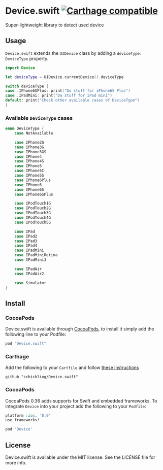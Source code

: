# Device.swift [![Carthage compatible](https://img.shields.io/badge/Carthage-compatible-4BC51D.svg?style=flat)](https://github.com/Carthage/Carthage)
Super-lightweight library to detect used device 

## Usage

`Device.swift` extends the `UIDevice` class by adding a `deviceType: DeviceType` property.

```swift
import Device

let deviceType = UIDevice.currentDevice().deviceType

switch deviceType {
case .IPhone6SPlus: print("Do stuff for iPhone6S Plus")
case .IPadMini: print("Do stuff for iPad mini")
default: print("Check other available cases of DeviceType")
}
```

### Available `DeviceType` cases

```swift
enum DeviceType {
    case NotAvailable

    case IPhone2G
    case IPhone3G
    case IPhone3GS
    case IPhone4
    case IPhone4S
    case IPhone5
    case IPhone5C
    case IPhone5S
    case IPhone6Plus
    case IPhone6
    case IPhone6S
    case IPhone6SPlus

    case IPodTouch1G
    case IPodTouch2G
    case IPodTouch3G
    case IPodTouch4G
    case IPodTouch5G

    case IPad
    case IPad2
    case IPad3
    case IPad4
    case IPadMini
    case IPadMiniRetina
    case IPadMini3

    case IPadAir
    case IPadAir2

    case Simulator
}
```


## Install

### CocoaPods

Device.swift is available through [CocoaPods](http://cocoapods.org), to install
it simply add the following line to your Podfile:

```ruby
pod "Device.swift"
```

### Carthage

Add the following to your `Cartfile` and follow [these instructions](https://github.com/Carthage/Carthage#adding-frameworks-to-an-application)

```
github "schickling/Device.swift"
```

### CocoaPods

CocoaPods 0.36 adds supports for Swift and embedded frameworks. To integrate `Device` into your project add the following to your `Podfile`:

```ruby
platform :ios, '8.0'
use_frameworks!

pod 'Device'
```

## License

Device.swift is available under the MIT license. See the LICENSE file for more info.
